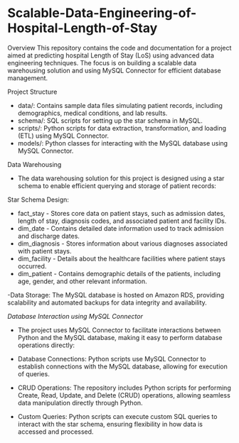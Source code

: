 # Scalable-Data-Engineering-of-Hospital-Length-of-Stay

Overview
This repository contains the code and documentation for a project aimed at predicting hospital Length of Stay (LoS) using advanced data engineering techniques. The focus is on building a scalable data warehousing solution and using MySQL Connector for efficient database management.

Project Structure
- data/: Contains sample data files simulating patient records, including demographics, medical conditions, and lab results.
- schema/: SQL scripts for setting up the star schema in MySQL.
- scripts/: Python scripts for data extraction, transformation, and loading (ETL) using MySQL Connector.
- models/: Python classes for interacting with the MySQL database using MySQL Connector.
   
Data Warehousing
- The data warehousing solution for this project is designed using a star schema to enable efficient querying and storage of patient records:

Star Schema Design:
- fact_stay - Stores core data on patient stays, such as admission dates, length of stay, diagnosis codes, and associated patient and facility IDs.
- dim_date - Contains detailed date information used to track admission and discharge dates.
- dim_diagnosis - Stores information about various diagnoses associated with patient stays.
- dim_facility - Details about the healthcare facilities where patient stays occurred.
- dim_patient - Contains demographic details of the patients, including age, gender, and other relevant information.

-Data Storage: The MySQL database is hosted on Amazon RDS, providing scalability and automated backups for data integrity and availability.

*Database Interaction using MySQL Connector*
- The project uses MySQL Connector to facilitate interactions between Python and the MySQL database, making it easy to perform database operations directly:

- Database Connections: Python scripts use MySQL Connector to establish connections with the MySQL database, allowing for execution of queries.
- CRUD Operations: The repository includes Python scripts for performing Create, Read, Update, and Delete (CRUD) operations, allowing seamless data manipulation directly through Python.
- Custom Queries: Python scripts can execute custom SQL queries to interact with the star schema, ensuring flexibility in how data is accessed and processed.
